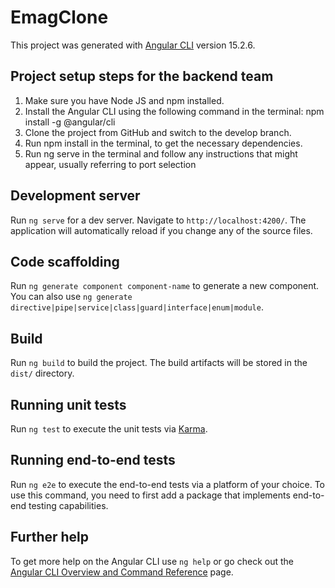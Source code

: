 # EmagClone

This project was generated with [Angular CLI](https://github.com/angular/angular-cli) version 15.2.6.

## Project setup steps for the backend team

1. Make sure you have Node JS and npm installed.
2. Install the Angular CLI using the following command in the terminal:
                               npm install -g @angular/cli
3. Clone the project from GitHub and switch to the develop branch.
4. Run npm install in the terminal, to get the necessary dependencies.
5. Run ng serve in the terminal and follow any instructions that might appear, usually referring to port selection

## Development server

Run `ng serve` for a dev server. Navigate to `http://localhost:4200/`. The application will automatically reload if you change any of the source files.

## Code scaffolding

Run `ng generate component component-name` to generate a new component. You can also use `ng generate directive|pipe|service|class|guard|interface|enum|module`.

## Build

Run `ng build` to build the project. The build artifacts will be stored in the `dist/` directory.

## Running unit tests

Run `ng test` to execute the unit tests via [Karma](https://karma-runner.github.io).

## Running end-to-end tests

Run `ng e2e` to execute the end-to-end tests via a platform of your choice. To use this command, you need to first add a package that implements end-to-end testing capabilities.

## Further help

To get more help on the Angular CLI use `ng help` or go check out the [Angular CLI Overview and Command Reference](https://angular.io/cli) page.
